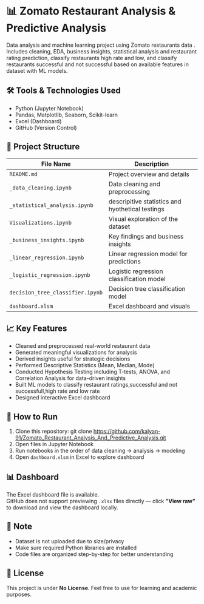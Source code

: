 # 📊 Zomato Restaurant Analysis & Predictive Analysis
Data analysis and machine learning project using Zomato restaurants data . Includes cleaning, EDA, business insights, statistical analysis and restaurant rating prediction, classify restaurants high rate and low, and classify restaurants successful and not successful based on available features in dataset with ML models.

## 🛠️ Tools & Technologies Used
- Python (Jupyter Notebook)
- Pandas, Matplotlib, Seaborn, Scikit-learn
- Excel (Dashboard)
- GitHub (Version Control)

## 📁 Project Structure

| File Name                        | Description                                 |
|----------------------------------|---------------------------------------------|
| `README.md`                      | Project overview and details                |
| `_data_cleaning.ipynb`           | Data cleaning and preprocessing             |
| `_statistical_analysis.ipynb`    | descripitive statistics and hyothetical testings      |
| `Visualizations.ipynb`           | Visual exploration of the dataset           |
| `_business_insights.ipynb`       | Key findings and business insights          |
| `_linear_regression.ipynb`       | Linear regression model for predictions     |
| `_logistic_regression.ipynb`     | Logistic regression classification model    |
| `decision_tree_classifier.ipynb` | Decision tree classification model          |
| `dashboard.xlsm`                 | Excel dashboard and visuals   |

## 📈 Key Features
- Cleaned and preprocessed real-world restaurant data
- Generated meaningful visualizations for analysis
- Derived insights useful for strategic decisions
- Performed Descriptive Statistics (Mean, Median, Mode)
- Conducted Hypothesis Testing including T-tests, ANOVA, and Correlation Analysis for data-driven insights
- Built ML models to classify restaurant ratings,successful and not successfull,high rate and low rate
- Designed interactive Excel dashboard

## 🚀 How to Run
1. Clone this repository:
git clone https://github.com/kalyan-91/Zomato_Restaurant_Analysis_And_Predictive_Analysis.git
2. Open files in Jupyter Notebook
3. Run notebooks in the order of data cleaning → analysis → modeling
4. Open `dashboard.xlsm` in Excel to explore dashboard

## 📊 Dashboard
The Excel dashboard file is available.  
GitHub does not support previewing `.xlsx` files directly — click **"View raw"** to download and view the dashboard locally.

## 📂 Note
- Dataset is not uploaded due to size/privacy
- Make sure required Python libraries are installed
- Code files are organized step-by-step for better understanding

## 📎 License
This project is under **No License**. Feel free to use for learning and academic purposes.
